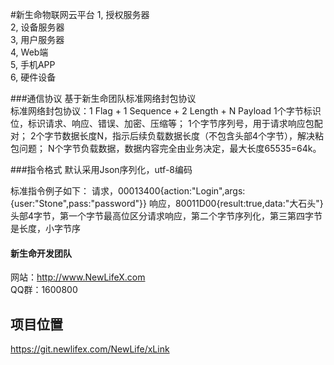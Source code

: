 ﻿#新生命物联网云平台
1, 授权服务器  
2, 设备服务器  
3, 用户服务器  
4, Web端  
5, 手机APP  
6, 硬件设备  

###通信协议
基于新生命团队标准网络封包协议  
标准网络封包协议：1 Flag + 1 Sequence + 2 Length + N Payload
1个字节标识位，标识请求、响应、错误、加密、压缩等；
1个字节序列号，用于请求响应包配对；
2个字节数据长度N，指示后续负载数据长度（不包含头部4个字节），解决粘包问题；
N个字节负载数据，数据内容完全由业务决定，最大长度65535=64k。

###指令格式
默认采用Json序列化，utf-8编码

标准指令例子如下：
请求，00013400{action:"Login",args:{user:"Stone",pass:"password"}}
响应，80011D00{result:true,data:"大石头"}
头部4字节，第一个字节最高位区分请求响应，第二个字节序列化，第三第四字节是长度，小字节序

#### 新生命开发团队  
网站：http://www.NewLifeX.com  
QQ群：1600800  

## 项目位置
https://git.newlifex.com/NewLife/xLink

